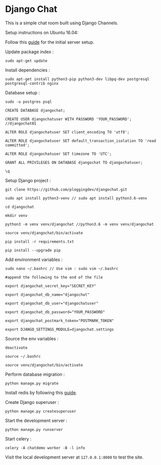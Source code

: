 # Django Chat

This is a simple chat room built using Django Channels.

Setup instructions on Ubuntu 16.04:

Follow this [guide](https://www.digitalocean.com/community/tutorials/initial-server-setup-with-ubuntu-16-04) for the initial server setup.

Update package index :

```
sudo apt-get update
```

Install dependencies :

```
sudo apt-get install python3-pip python3-dev libpq-dev postgresql postgresql-contrib nginx
```

Database setup :

```
sudo -u postgres psql

CREATE DATABASE djangochat;

CREATE USER djangochatuser WITH PASSWORD 'YOUR_PASSWORD'; //djangochat01

ALTER ROLE djangochatuser SET client_encoding TO 'utf8';

ALTER ROLE djangochatuser SET default_transaction_isolation TO 'read committed';

ALTER ROLE djangochatuser SET timezone TO 'UTC';

GRANT ALL PRIVILEGES ON DATABASE djangochat TO djangochatuser;

\q
```

Setup Django project :

```
git clone https://github.com/ploggingdev/djangochat.git

sudo apt install python3-venv // sudo apt install python3.6-venv

cd djangochat

mkdir venv

python3 -m venv venv/djangochat //python3.6 -m venv venv/djangochat

source venv/djangochat/bin/activate

pip install -r requirements.txt

pip install --upgrade pip
```

Add environment variables :

```
sudo nano ~/.bashrc // Use vim : sudo vim ~/.bashrc

#append the following to the end of the file

export djangochat_secret_key="SECRET_KEY"

export djangochat_db_name="djangochat"

export djangochat_db_user="djangochatuser"

export djangochat_db_password="YOUR_PASSWORD"

export djangochat_postmark_token="POSTMARK_TOKEN"

export DJANGO_SETTINGS_MODULE=djangochat.settings
```

Source the env variables :

```
deactivate

source ~/.bashrc

source venv/djangochat/bin/activate
```

Perform database migration : 

```
python manage.py migrate
```

Install redis by following this [guide](https://www.digitalocean.com/community/tutorials/how-to-install-and-configure-redis-on-ubuntu-16-04).

Create Django superuser :

```
python manage.py createsuperuser
```

Start the development server :

```
python manage.py runserver
```

Start celery :

```
celery -A chatdemo worker -B -l info
```

Visit the local development server at `127.0.0.1:8000` to test the site.
